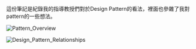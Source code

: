 這份筆記是紀錄我的指導教授們對於Design Pattern的看法，裡面也參雜了我對pattern的一些想法。

![Pattern_Overview](../img/Pattern_Overview.jpg)

![Design_Pattern_Relationships](../img/Design_Pattern_Relationships.jpg)